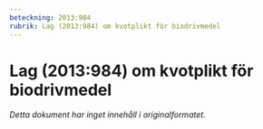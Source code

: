 ```yaml
---
beteckning: 2013:984
rubrik: Lag (2013:984) om kvotplikt för biodrivmedel
---
```

# Lag (2013:984) om kvotplikt för biodrivmedel

*Detta dokument har inget innehåll i originalformatet.*